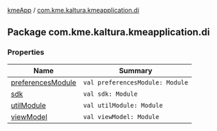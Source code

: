 [kmeApp](../index.md) / [com.kme.kaltura.kmeapplication.di](./index.md)

## Package com.kme.kaltura.kmeapplication.di

### Properties

| Name | Summary |
|---|---|
| [preferencesModule](preferences-module.md) | `val preferencesModule: Module` |
| [sdk](sdk.md) | `val sdk: Module` |
| [utilModule](util-module.md) | `val utilModule: Module` |
| [viewModel](view-model.md) | `val viewModel: Module` |

